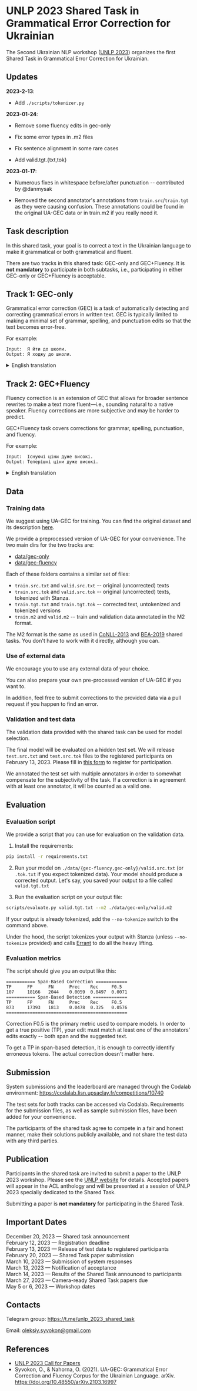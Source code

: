 # UNLP 2023 Shared Task in Grammatical Error Correction for Ukrainian

The Second Ukrainian NLP workshop ([UNLP 2023](https://unlp.org.ua/)) organizes the first Shared Task
in Grammatical Error Correction for Ukrainian.

## Updates

**2023-2-13**:

* Add `./scripts/tokenizer.py`

**2023-01-24**:

* Remove some fluency edits in gec-only

* Fix some error types in .m2 files

* Fix sentence alignment in some rare cases

* Add valid.tgt.{txt,tok}

**2023-01-17**:

* Numerous fixes in whitespace before/after punctuation -- contributed by @danmysak

* Removed the second annotator's annotations from `train.src`/`train.tgt` as they
were causing confusion. These annotations could be found in the original UA-GEC
data or in train.m2 if you really need it.

## Task description

In this shared task, your goal is to correct a text in the Ukrainian language to
make it grammatical or both grammatical and fluent.

There are two tracks in this shared task: GEC-only and GEC+Fluency. It is
**not mandatory** to participate in both subtasks, i.e., participating in
either GEC-only or GEC+Fluency is acceptable.

## Track 1: GEC-only

Grammatical error correction (GEC) is a task of automatically detecting and
correcting grammatical errors in written text. GEC is typically limited to
making a minimal set of grammar, spelling, and punctuation edits so that the
text becomes error-free.

For example:
```
Input:  Я йти до школи.
Output: Я ходжу до школи.
```

<details><summary>English translation</summary>

```text
Input:  I goes to school.
Output: I go to school.
```
</details>


## Track 2: GEC+Fluency

Fluency correction is an extension of GEC that allows for broader sentence
rewrites to make a text more fluent—i.e., sounding natural to a native speaker.
Fluency corrections are more subjective and may be harder to predict.

GEC+Fluency task covers corrections for grammar, spelling, punctuation,
and fluency.

For example:
```
Input:  Існуючі ціни дуже високі.
Output: Теперішні ціни дуже високі.
```

<details><summary>English translation</summary>

```text
Input:  Existing prices are very high.
Output: Current prices are very high.
```
</details>

## Data

### Training data

We suggest using UA-GEC for training. You can find the original dataset and
its description [here](https://github.com/grammarly/ua-gec).

We provide a preprocessed version of UA-GEC for your convenience. The two main
dirs for the two tracks are:
- [data/gec-only](./data/gec-only)
- [data/gec-fluency](./data/gec-fluency)

Each of these folders contains a similar set of files:

- `train.src.txt` and `valid.src.txt` -- original (uncorrected) texts
- `train.src.tok` and `valid.src.tok` -- original (uncorrected) texts, tokenized with Stanza.
- `train.tgt.txt` and `train.tgt.tok` -- corrected text, untokenized and tokenized versions
- `train.m2` and `valid.m2` -- train and validation data annotated in the M2 format.

The M2 format is the same as used in [CoNLL-2013](https://www.comp.nus.edu.sg/~nlp/conll13st.html)
and [BEA-2019](https://www.cl.cam.ac.uk/research/nl/bea2019st/) shared tasks.
You don't have to work with it directly, although you can.

### Use of external data

We encourage you to use any external data of your choice.

You can also prepare your own pre-processed version of UA-GEC if you want to.

In addition, feel free to submit corrections to the provided data via a pull
request if you happen to find an error.

### Validation and test data

The validation data provided with the shared task can be used for model
selection.

The final model will be evaluated on a hidden test set. We will release
`test.src.txt` and `test.src.tok` files to the registered participants on
February 13, 2023. Please fill in [this form](https://forms.gle/46gamdVXhFkBeZeX8) to register for participation.

We annotated the test set with multiple annotators in order to somewhat
compensate for the subjectivity of the task. If a correction is in agreement
with at least one annotator, it will be counted as a valid one.


## Evaluation

### Evaluation script

We provide a script that you can use for evaluation on the validation data.

1. Install the requirements:

```bash
pip install -r requirements.txt
```

2. Run your model on `./data/{gec-fluency,gec-only}/valid.src.txt` (or `.tok.txt`
   if you expect tokenized data). Your model should produce a corrected output.
   Let's say, you saved your output to a file called `valid.tgt.txt`

3. Run the evaluation script on your output file:

```bash
scripts/evaluate.py valid.tgt.txt --m2 ./data/gec-only/valid.m2
```

If your output is already tokenized, add the `--no-tokenize` switch to the
command above.

Under the hood, the script tokenizes your output with Stanza (unless
`--no-tokenize` provided) and calls [Errant](https://github.com/chrisjbryant/errant)
to do all the heavy lifting.

### Evaluation metrics

The script should give you an output like this:

```
=========== Span-Based Correction ============
TP      FP      FN      Prec    Rec     F0.5
107     18166   2044    0.0059  0.0497  0.0071
=========== Span-Based Detection =============
TP      FP      FN      Prec    Rec     F0.5
873     17393   1813    0.0478  0.325   0.0576
==============================================
```

Correction F0.5 is the primary metric used to compare models. In order to get a
true positive (TP), your edit must match at least one of the annotators' edits
exactly -- both span and the suggested text.

To get a TP in span-based detection, it is enough to correctly identify
erroneous tokens. The actual correction doesn't matter here.


## Submission

System submissions and the leaderboard are managed through the Codalab
environment: https://codalab.lisn.upsaclay.fr/competitions/10740

The test sets for both tracks can be accessed via Codalab. Requirements for
the submission files, as well as sample submission files, have been added for
your convenience.

The participants of the shared task agree to compete in a fair and honest
manner, make their solutions publicly available, and not share the test data
with any third parties.


## Publication

Participants in the shared task are invited to submit a paper to the UNLP 2023
workshop. Please see the [UNLP website](https://unlp.org.ua/) for details.
Accepted papers will appear in the ACL anthology and will be presented at a
session of UNLP 2023 specially dedicated to the Shared Task.

Submitting a paper is **not mandatory** for participating in the Shared Task.


## Important Dates

December 20, 2023 — Shared task announcement  
February 12, 2023 — Registration deadline  
February 13, 2023 — Release of test data to registered participants  
February 20, 2023 — Shared Task paper submission  
March 10, 2023 — Submission of system responses  
March 13, 2023 — Notification of acceptance  
March 14, 2023 — Results of the Shared Task announced to participants  
March 27, 2023 — Camera-ready Shared Task papers due  
May 5 or 6, 2023 — Workshop dates


## Contacts

Telegram group: https://t.me/unlp_2023_shared_task

Email: oleksiy.syvokon@gmail.com


## References

* [UNLP 2023 Call for Papers](https://unlp.org.ua/call-for-papers/)
* Syvokon, O., & Nahorna, O. (2021). UA-GEC: Grammatical Error Correction and Fluency Corpus for the Ukrainian Language. arXiv. https://doi.org/10.48550/arXiv.2103.16997
